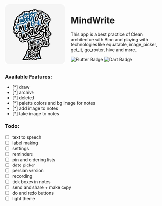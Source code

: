 <!-- ![Alt text](github_assets/app_logo.png) -->

<div style="display: flex; align-items: center;">
  <div style="flex: 1;">
    <img src="github_assets/app_logo.png" alt="GitHub Logo"/>
  </div>
  <div style="flex: 1.5; padding-left: 20px;">
    <h1>MindWrite</h1>
    <p>This app is a best practice of Clean architectue with Bloc and playing with technologies like equatable, image_picker, get_it, go_router, hive and more..</p>
    <p>
        <img src="https://img.shields.io/badge/Flutter-%2302569B.svg?style=for-the-badge&logo=Flutter&logoColor=white)" alt="Flutter Badge"/>
        <img src="https://img.shields.io/badge/Dart-%2302569B.svg?style=for-the-badge&logo=dart&logoColor=white)" alt="Dart Badge"/>
        <!-- <div style="display: inline-block; background-color: #c4fbf9; border-radius: 2px; padding: 1px 10px;"> -->
  <!-- <img src="https://bloclibrary.dev/_astro/light-bloc-logo.Cf4Oyfak.svg" alt="BLoC StateManagement" height="30" style="vertical-align: middle;"/> -->
  <!-- <span style="color: black; font-weight: bold; margin-left: 10px; vertical-align: middle;">State Management</span> -->
<!-- </div><div style="display: inline-block; background-color: green; border-radius: 10px; padding: 1px 10px; margin-left: 5px;"> -->
<!-- <span style="color: white; font-weight: bold;  vertical-align: middle;">Clean Architecture</span> -->
<!-- </div> -->
        <!-- </p> -->
  </div>
</div>

### Available Features:
- [*] draw
- [*] archive
- [*] deleted
- [*] palette colors and bg image for notes 
- [*] add image to notes
- [*] take image to notes
### Todo:
- [ ] text to speech
- [ ] label making
- [ ] settings
- [ ] reminders
- [ ] pin and ordering lists
- [ ] date picker
- [ ] persian version
- [ ] recording
- [ ] tick boxes in notes
- [ ] send and share + make copy
- [ ] do and redo buttons
- [ ] light theme
